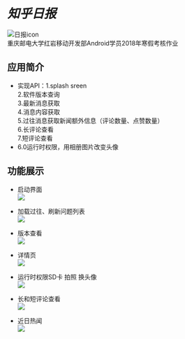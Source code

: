 # *知乎日报*
![日报icon](readmefile/icon2.png)<br>
重庆邮电大学红岩移动开发部Android学员2018年寒假考核作业
## 应用简介
+ 实现API：1.splash sreen\
2.软件版本查询\
3.最新消息获取\
4.消息内容获取\
5.过往消息获取新闻额外信息（评论数量、点赞数量）\
6.长评论查看\
7.短评论查看
+ 6.0运行时权限，用相册图片改变头像


## 功能展示
+ 启动界面<br>
![](https://github.com/GitYiM/TheWinterHomeWork/blob/master/readmefile/splash%20screen.gif)

+ 加载过往、刷新问题列表<br>
![](https://github.com/GitYiM/TheWinterHomeWork/blob/master/readmefile/loadMore%20and%20refresh.gif )

+ 版本查看<br>
![](https://github.com/GitYiM/TheWinterHomeWork/blob/master/readmefile/version.gif)

+ 详情页<br>
![](https://github.com/GitYiM/TheWinterHomeWork/blob/master/readmefile/detailed%20information.gif)

+ 运行时权限SD卡 拍照 换头像<br>
![](https://github.com/GitYiM/TheWinterHomeWork/blob/master/readmefile/change_headphoto.gif)

+ 长和短评论查看<br>
![](https://github.com/GitYiM/TheWinterHomeWork/blob/master/readmefile/Long%26short%20comment.gif)

+ 近日热闻<br>
![](https://github.com/GitYiM/TheWinterHomeWork/blob/master/readmefile/fire_news1.gif)

